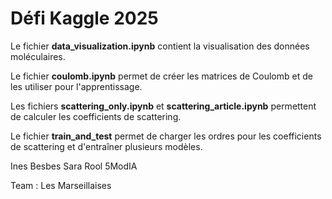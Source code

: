 # Défi Kaggle 2025

Le fichier **data_visualization.ipynb** contient la visualisation des données moléculaires. 

Le fichier **coulomb.ipynb** permet de créer les matrices de Coulomb et de les utiliser pour l'apprentissage.

Les fichiers **scattering_only.ipynb** et **scattering_article.ipynb** permettent de calculer les coefficients de scattering.

Le fichier **train_and_test** permet de charger les ordres pour les coefficients de scattering et d'entraîner plusieurs modèles.



Ines Besbes
Sara Rool
5ModIA

Team : Les Marseillaises 
